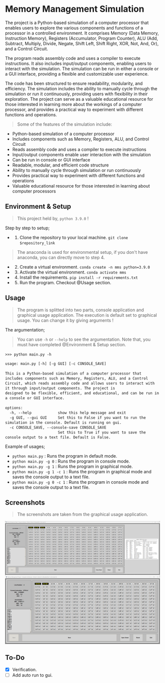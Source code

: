# Memory Management Simulation

The project is a Python-based simulation of a computer processor that enables users to explore the various components and functions of a processor in a controlled environment. It comprises Memory (Data Memory, Instruction Memory), Registers (Accumulator, Program Counter), ALU (Add, Subtract, Multiply, Divide, Negate, Shift Left, Shift Right, XOR, Not, And, Or), and a Control Circuit.

The program reads assembly code and uses a compiler to execute instructions. It also includes input/output components, enabling users to interact with the simulation. The simulation can be run in either a console or a GUI interface, providing a flexible and customizable user experience.

The code has been structured to ensure readability, modularity, and efficiency. The simulation includes the ability to manually cycle through the simulation or run it continuously, providing users with flexibility in their exploration. The project can serve as a valuable educational resource for those interested in learning more about the workings of a computer processor, and provides a practical way to experiment with different functions and operations.

> Some of the features of the simulation include:
* Python-based simulation of a computer processor
* Includes components such as Memory, Registers, ALU, and Control Circuit
* Reads assembly code and uses a compiler to execute instructions
* Input/output components enable user interaction with the simulation
* Can be run in console or GUI interface
* Readable, modular, and efficient code structure
* Ability to manually cycle through simulation or run continuously
* Provides practical way to experiment with different functions and operations
* Valuable educational resource for those interested in learning about computer processors

## Environment & Setup

> This project held by, `python 3.9.0` !

Step by step to setup;

* 1. Clone the repository to your local machine. `git clone $repository_link`
> The anaconda is used for environmental setup, if you don't have anaconda, you can directly move to step 4.
* 2. Create a virtual environment. `conda create -n mms python=3.9.0`
* 3. Activate the virtual environment. `conda activate mms`
* 4. Install the requirements. `pip install -r requirements.txt`
* 5. Run the program. Checkout @Usage section.

## Usage

> The program is splitted into two parts, console application and graphical usage application. The execution is default set to graphical usage. You can change it by giving arguments !

The argumentation;

> You can use `-h` or `--help` to see the argumentation. Note that, you must have completed @Environment & Setup section.

`>>> python main.py -h`

```
usage: main.py [-h] [-g GUI] [-c CONSOLE_SAVE]

This is a Python-based simulation of a computer processor that includes components such as Memory, Registers, ALU, and a Control Circuit, which reads assembly code and allows users to interact with it through input/output components. The project is
designed to be flexible, efficient, and educational, and can be run in a console or GUI interface.

options:
  -h, --help            show this help message and exit
  -g GUI, --gui GUI     Set this to False if you want to run the simulation in the console. Default is running on gui.
  -c CONSOLE_SAVE, --console-save CONSOLE_SAVE
                        Set this to True if you want to save the console output to a text file. Default is False.
```

Example of usages;

* `python main.py` : Runs the program in default mode.
* `python main.py -g 0` : Runs the program in console mode.
* `python main.py -g 1` : Runs the program in graphical mode.
* `python main.py -g 1 -c 1` : Runs the program in graphical mode and saves the console output to a text file.
* `python main.py -g 0 -c 1` : Runs the program in console mode and saves the console output to a text file.

## Screenshots

> The screenshots are taken from the graphical usage application.

![Photo 1](assets/guiandsheet.png)
![Photo 2](assets/gui.png)

## To-Do

* [x] Verification.
* [ ] Add auto run to gui.